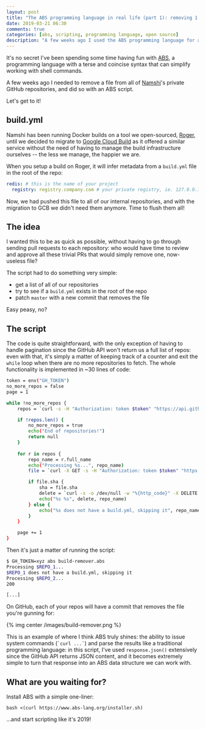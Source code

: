 ```yaml
---
layout: post
title: "The ABS programming language in real life (part 1): removing 1 file from all of your GitHub repositories"
date: 2019-03-21 06:30
comments: true
categories: [abs, scripting, programming language, open source]
description: "A few weeks ago I used the ABS programming language for a fun task: removing a file from each of my GitHub repositories."
---
```


It's no secret I've been spending some time having fun with [ABS](https://www.abs-lang.org/),
a programming language with a terse and coincise syntax that can simplify working with shell
commands.

A few weeks ago I needed to remove a file from all of [Namshi](https://github.com/namshi)'s private GitHub repositories,
and did so with an ABS script.

Let's get to it!

<!-- more -->

## build.yml

Namshi has been running Docker builds on a tool we open-sourced, [Roger](https://github.com/namshi/roger),
until we decided to migrate to [Google Cloud Build](https://cloud.google.com/cloud-build/docs/)
as it offered a similar service without the need of having to manage the build infrastructure
ourselves -- the less we manage, the happier we are.

When you setup a build on Roger, it will infer metadata from a `build.yml` file
in the root of the repo:

``` yaml
redis: # this is the name of your project
  registry: registry.company.com # your private registry, ie. 127.0.0.1:5000
```

Now, we had pushed this file to all of our internal repositories, and with the migration
to GCB we didn't need them anymore. Time to flush them all!

## The idea

I wanted this to be as quick as possible, without having to go through
sending pull requests to each repository: who would have time to review and approve
all these trivial PRs that would simply remove one, now-useless file?

The script had to do something very simple:

* get a list of all of our repositories
* try to see if a `build.yml` exists in the root of the repo
* patch `master` with a new commit that removes the file

Easy peasy, no?

## The script

The code is quite straightforward, with the only exception of having to handle pagination
since the GitHub API won't return us a full list of repos: even with that, it's simply
a matter of keeping track of a counter and exit the `while` loop when there are no more
repositories to fetch. The whole functionality is implemented in ~30 lines of code:

``` bash
token = env("GH_TOKEN")
no_more_repos = false
page = 1

while !no_more_repos {
    repos = `curl -s -H "Authorization: token $token" "https://api.github.com/orgs/namshi/repos?page=$page&type=private"`.json()

    if !repos.len() {
        no_more_repos = true
        echo("End of repositories!")
        return null
    }
    
    for r in repos {
        repo_name = r.full_name
        echo("Processing %s...", repo_name)
        file = `curl -X GET -s -H "Authorization: token $token" "https://api.github.com/repos/$repo_name/contents/build.yml"`.json()

        if file.sha {
            sha = file.sha
            delete = `curl -s -o /dev/null -w "%{http_code}" -X DELETE -H "Authorization: token $token" "https://api.github.com/repos/namshi/$repo_name/contents/build.yml" --data '{"message": "removed build.yml", "sha": "$sha"}'`
            echo("%s %s", delete, repo_name)
        } else {
            echo("%s does not have a build.yml, skipping it", repo_name)
        }
    }

    page += 1
}
```

Then it's just a matter of running the script:

``` bash
$ GH_TOKEN=xyz abs build-remover.abs
Processing $REPO_1...
$REPO_1 does not have a build.yml, skipping it
Processing $REPO_2...
200

[...]
```

On GitHub, each of your repos will have a commit that
removes the file you're gunning for:

{% img center /images/build-remover.png %}

This is an example of where I think ABS truly shines:
the ability to issue system commands (`` `curl ...` ``) and parse
the results like a traditional programming language: in this script,
I've used `response.json()` extensively since the GitHub API
returns JSON content, and it becomes extremely simple to turn that
response into an ABS data structure we can work with.

## What are you waiting for?

Install ABS with a simple one-liner:

```
bash <(curl https://www.abs-lang.org/installer.sh)
```

...and start scripting like it's 2019!